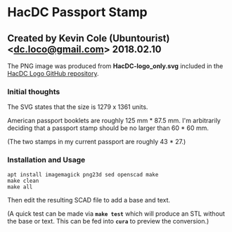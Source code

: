 # HacDC Passport Stamp
## Created by Kevin Cole (Ubuntourist) &lt;dc.loco@gmail.com&gt; 2018.02.10

The PNG image was produced from **HacDC-logo_only.svg** included in the
[HacDC Logo GitHub repository](https://github.com/HacDC/Logo).

### Initial thoughts

The SVG states that the size is 1279 x 1361 units.

American passport booklets are roughly 125 mm * 87.5 mm. I'm
arbitrarily deciding that a passport stamp should be no larger than
60 * 60 mm. 

(The two stamps in my current passport are roughly 43 * 27.)

### Installation and Usage

    apt install imagemagick png23d sed openscad make
    make clean
    make all

Then edit the resulting SCAD file to add a base and text.  

(A quick test can be made via **`make test`** which will produce an
STL without the base or text. This can be fed into **`cura`** to
preview the conversion.)
